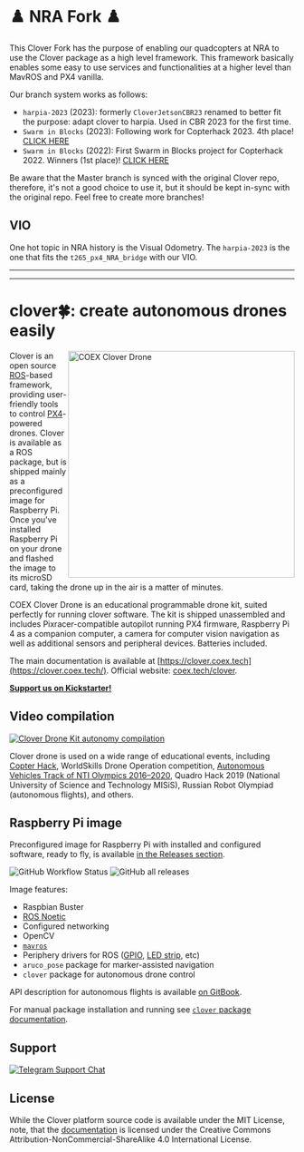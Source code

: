 # ♟️ NRA Fork ♟️

This Clover Fork has the purpose of enabling our quadcopters at NRA to use the Clover package as a high level framework. This framework basically enables some easy to use services and functionalities at a higher level than MavROS and PX4 vanilla. 

Our branch system works as follows: 
- `harpia-2023` (2023): formerly `CloverJetsonCBR23` renamed to better fit the purpose: adapt clover to harpia. Used in CBR 2023 for the first time.  
- `Swarm in Blocks` (2023): Following work for Copterhack 2023. 4th place! [CLICK HERE ](https://clover.coex.tech/en/swarm_in_blocks_2.html#table-of-contents)
- `Swarm in Blocks` (2022): First Swarm in Blocks project for Copterhack 2022. Winners (1st place)! [CLICK HERE](https://clover.coex.tech/en/swarm_in_blocks.html)

Be aware that the Master branch is synced with the original Clover repo, therefore, it's not a good choice to use it, but it should be kept in-sync with the original repo. 
Feel free to create more branches! 

## VIO

One hot topic in NRA history is the Visual Odometry. The `harpia-2023` is the one that fits the `t265_px4_NRA_bridge` with our VIO.

---

---

# clover🍀: create autonomous drones easily

<img src="docs/assets/clover42-main-margin.png" align="right" width="400px" alt="COEX Clover Drone">

Clover is an open source [ROS](https://www.ros.org)-based framework, providing user-friendly tools to control [PX4](https://px4.io)-powered drones. Clover is available as a ROS package, but is shipped mainly as a preconfigured image for Raspberry Pi. Once you've installed Raspberry Pi on your drone and flashed the image to its microSD card, taking the drone up in the air is a matter of minutes.

COEX Clover Drone is an educational programmable drone kit, suited perfectly for running clover software. The kit is shipped unassembled and includes Pixracer-compatible autopilot running PX4 firmware, Raspberry Pi 4 as a companion computer, a camera for computer vision navigation as well as additional sensors and peripheral devices. Batteries included.

The main documentation is available at [https://clover.coex.tech](https://clover.coex.tech/). Official website: [coex.tech/clover](https://coex.tech/clover).

[__Support us on Kickstarter!__](https://www.kickstarter.com/projects/copterexpress/cloverdrone)

## Video compilation

[![Clover Drone Kit autonomy compilation](http://img.youtube.com/vi/u3omgsYC4Fk/hqdefault.jpg)](https://youtu.be/u3omgsYC4Fk)

Clover drone is used on a wide range of educational events, including [Copter Hack](https://www.youtube.com/watch?v=xgXheg3TTs4), WorldSkills Drone Operation competition, [Autonomous Vehicles Track of NTI Olympics 2016–2020](https://www.youtube.com/watch?v=E1_ehvJRKxg), Quadro Hack 2019 (National University of Science and Technology MISiS), Russian Robot Olympiad (autonomous flights), and others.

## Raspberry Pi image

Preconfigured image for Raspberry Pi with installed and configured software, ready to fly, is available [in the Releases section](https://github.com/CopterExpress/clover/releases).

![GitHub Workflow Status](https://img.shields.io/github/actions/workflow/status/CopterExpress/clover/build-image.yaml?branch=master)
![GitHub all releases](https://img.shields.io/github/downloads/CopterExpress/clover/total)

Image features:

* Raspbian Buster
* [ROS Noetic](http://wiki.ros.org/noetic)
* Configured networking
* OpenCV
* [`mavros`](http://wiki.ros.org/mavros)
* Periphery drivers for ROS ([GPIO](https://clover.coex.tech/en/gpio.html), [LED strip](https://clover.coex.tech/en/leds.html), etc)
* `aruco_pose` package for marker-assisted navigation
* `clover` package for autonomous drone control

API description for autonomous flights is available [on GitBook](https://clover.coex.tech/en/simple_offboard.html).

For manual package installation and running see [`clover` package documentation](clover/README.md).

## Support

[![Telegram Support Chat](https://img.shields.io/endpoint?label=Support%20Chat&url=https%3A%2F%2Ftelegram-badge-4mbpu8e0fit4.runkit.sh%2F%3Furl%3Dhttps%3A%2F%2Ft.me%2FCOEXHelpDesk)](https://t.me/COEXHelpdesk)

## License

While the Clover platform source code is available under the MIT License, note, that the [documentation](docs/) is licensed under the Creative Commons Attribution-NonCommercial-ShareAlike 4.0 International License.
